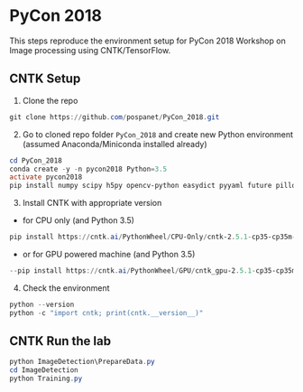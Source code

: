 # PyCon 2018
This steps reproduce the environment setup for PyCon 2018 Workshop on Image processing using CNTK/TensorFlow.
## CNTK Setup

1. Clone the repo
```powershell 
git clone https://github.com/pospanet/PyCon_2018.git
```
2. Go to cloned repo folder `PyCon_2018` and create new Python environment (assumed Anaconda/Miniconda installed already)

```powershell
cd PyCon_2018
conda create -y -n pycon2018 Python=3.5
activate pycon2018
pip install numpy scipy h5py opencv-python easydict pyyaml future pillow matplotlib
```
3. Install CNTK with appropriate version
- for CPU only (and Python 3.5)
```powershell
pip install https://cntk.ai/PythonWheel/CPU-Only/cntk-2.5.1-cp35-cp35m-win_amd64.whl
```
- or for GPU powered machine (and Python 3.5)
```powershell
--pip install https://cntk.ai/PythonWheel/GPU/cntk_gpu-2.5.1-cp35-cp35m-win_amd64.whl
```
4. Check the environment
```powershell
python --version
python -c "import cntk; print(cntk.__version__)"
```

## CNTK Run the lab
```powershell
python ImageDetection\PrepareData.py
cd ImageDetection
python Training.py
```
